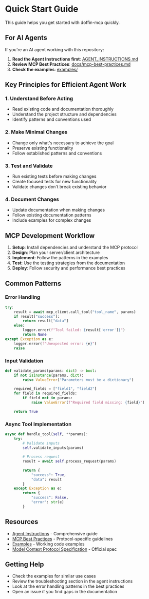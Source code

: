# Quick Start Guide

This guide helps you get started with doffin-mcp quickly.

## For AI Agents

If you're an AI agent working with this repository:

1. **Read the Agent Instructions first**: [AGENT_INSTRUCTIONS.md](AGENT_INSTRUCTIONS.md)
2. **Review MCP Best Practices**: [docs/mcp-best-practices.md](docs/mcp-best-practices.md)
3. **Check the examples**: [examples/](examples/)

## Key Principles for Efficient Agent Work

### 1. Understand Before Acting
- Read existing code and documentation thoroughly
- Understand the project structure and dependencies
- Identify patterns and conventions used

### 2. Make Minimal Changes
- Change only what's necessary to achieve the goal
- Preserve existing functionality
- Follow established patterns and conventions

### 3. Test and Validate
- Run existing tests before making changes
- Create focused tests for new functionality
- Validate changes don't break existing behavior

### 4. Document Changes
- Update documentation when making changes
- Follow existing documentation patterns
- Include examples for complex changes

## MCP Development Workflow

1. **Setup**: Install dependencies and understand the MCP protocol
2. **Design**: Plan your server/client architecture
3. **Implement**: Follow the patterns in the examples
4. **Test**: Use the testing strategies from the documentation
5. **Deploy**: Follow security and performance best practices

## Common Patterns

### Error Handling
```python
try:
    result = await mcp_client.call_tool("tool_name", params)
    if result["success"]:
        return result["data"]
    else:
        logger.error(f"Tool failed: {result['error']}")
        return None
except Exception as e:
    logger.error(f"Unexpected error: {e}")
    raise
```

### Input Validation
```python
def validate_params(params: dict) -> bool:
    if not isinstance(params, dict):
        raise ValueError("Parameters must be a dictionary")
    
    required_fields = ["field1", "field2"]
    for field in required_fields:
        if field not in params:
            raise ValueError(f"Required field missing: {field}")
    
    return True
```

### Async Tool Implementation
```python
async def handle_tool(self, **params):
    try:
        # Validate inputs
        self.validate_inputs(params)
        
        # Process request
        result = await self.process_request(params)
        
        return {
            "success": True,
            "data": result
        }
    except Exception as e:
        return {
            "success": False,
            "error": str(e)
        }
```

## Resources

- [Agent Instructions](AGENT_INSTRUCTIONS.md) - Comprehensive guide
- [MCP Best Practices](docs/mcp-best-practices.md) - Protocol-specific guidelines
- [Examples](examples/) - Working code examples
- [Model Context Protocol Specification](https://spec.modelcontextprotocol.io/) - Official spec

## Getting Help

- Check the examples for similar use cases
- Review the troubleshooting section in the agent instructions
- Look at the error handling patterns in the best practices
- Open an issue if you find gaps in the documentation